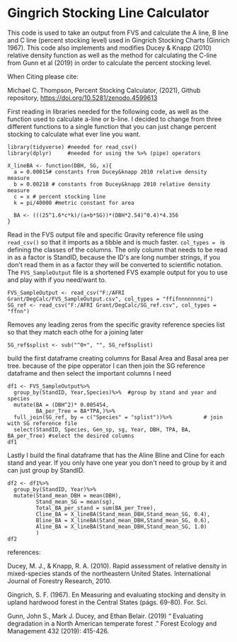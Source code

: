 # Gingrich Stocking Line Calculator
This code is used to take an output from FVS and calculate the A line, B line and C line (percent stocking level) used in Gingrich Stocking Charts (Ginrich 1967).
This code also implements and modifies Ducey & Knapp (2010) relative density function as well as the method for calculating the C-line from Gunn et al (2019) in order to calculate the percent stocking level. 

When Citing please cite:

Michael C. Thompson, Percent Stocking Calculator, (2021), Github repository, 
https://doi.org/10.5281/zenodo.4599613

First reading in libraries needed for the following code, as well as the function used to calculate a-line or b-line. I decided to change from three different functions to a single function that you can just change percent stocking to calculate what ever line you want. 

```{r setup, include=TRUE, message=FALSE}
library(tidyverse) #needed for read_csv()
library(dplyr)     #needed for using the %>% (pipe) operators

X_lineBA <- function(DBH, SG, x){
  a = 0.00015# constants from Ducey&knapp 2010 relative density measure
  b = 0.00218 # constants from Ducey&knapp 2010 relative density measure
  c = x # percent stocking line
  k = pi/40000 #metric constant for area
  
  BA <- (((25^1.6*c*k)/(a+b*SG))*(DBH*2.54)^0.4)*4.356
}
```

Read in the FVS output file and specific Gravity reference file using `read_csv()` so that it imports as a tibble and is much faster. `col_types = ` is defining the classes of the columns. The only column that needs to be read in as a factor is StandID, because the ID's are long number strings, if you don't read them in as a factor they will be converted to scientific notation. The `FVS_SampleOutput` file is a shortened FVS example output for you to use and play with if you need/want to.

```{r}
FVS_SampleOutput <- read_csv("F:/AFRI Grant/DegCalc/FVS_SampleOutput.csv", col_types = "ffifnnnnnnnni")
SG_ref <- read_csv("F:/AFRI Grant/DegCalc/SG_ref.csv", col_types = "ffnn")
```

Removes any leading zeros from the specific gravity reference species list so that they match each othe for a joining later
```{r}
SG_ref$splist <- sub("^0+", "", SG_ref$splist)
```

build the first dataframe creating columns for Basal Area and Basal area per tree. 
because of the pipe opperator I can then join the SG reference dataframe and then select the important columns I need
```{r}
df1 <- FVS_SampleOutput%>%
  group_by(StandID, Year,Species)%>%  #group by stand and year and species
  mutate(BA = (DBH^2)* 0.005454,
         BA_per_Tree = BA*TPA,)%>%
  full_join(SG_ref, by = c("Species" = "splist"))%>%          # join with SG reference file
  select(StandID, Species, Gen_sp, sg, Year, DBH, TPA, BA, BA_per_Tree) #select the desired columns
df1
```

Lastly I build the final dataframe that has the Aline Bline and Cline for each stand and year. If you only have one year you don't need to group by it and can just group by StandID.
```{r}
df2 <- df1%>%
  group_by(StandID, Year)%>%
  mutate(Stand_mean_DBH = mean(DBH),
         Stand_mean_SG = mean(sg),
         Total_BA_per_stand = sum(BA_per_Tree),
         Cline_BA = X_lineBA(Stand_mean_DBH,Stand_mean_SG, 0.4),
         Bline_BA = X_lineBA(Stand_mean_DBH,Stand_mean_SG, 0.6),
         Aline_BA = X_lineBA(Stand_mean_DBH,Stand_mean_SG, 1.0)
         )
df2
```
<p>references:</p>
<p>Ducey, M. J., & Knapp, R. A. (2010). Rapid assessment of relative density in mixed-species stands of the northeastern United States. International Journal of Forestry Research, 2010.</p>
<p>Gingrich, S. F. (1967). En Measuring and evaluating stocking and density in upland hardwood forest in the Central States (págs. 69-80). For. Sci.</p>
<p>Gunn, John S., Mark J. Ducey, and Ethan Belair. (2019) “ Evaluating degradation in a North American temperate forest .” Forest Ecology and Management 432 (2019): 415-426.</p>

